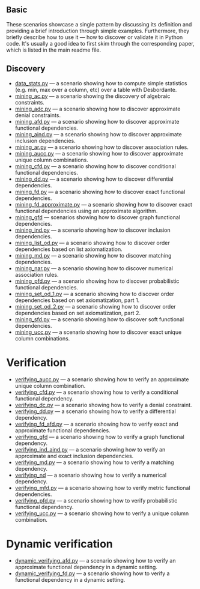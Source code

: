 
## Basic

These scenarios showcase a single pattern by discussing its definition and providing a brief introduction through simple examples. Furthermore, they briefly describe how to use it — how to discover or validate it in Python code. It's usually a good idea to first skim through the corresponding paper, which is listed in the main readme file.

## Discovery
+ [data_stats.py](https://github.com/Desbordante/desbordante-core/tree/main/examples/basic/data_stats.py) — a scenario showing how to compute simple statistics (e.g. min, max over a column, etc) over a table with Desbordante.
+ [mining_ac.py](https://github.com/Desbordante/desbordante-core/tree/main/examples/basic/mining_ac.py) — a scenario showing the discovery of algebraic constraints.
+ [mining_adc.py](https://github.com/Desbordante/desbordante-core/tree/main/examples/basic/mining_adc.py) — a scenario showing how to discover approximate denial constraints.
+ [mining_afd.py](https://github.com/Desbordante/desbordante-core/tree/main/examples/basic/mining_afd.py) — a scenario showing how to discover approximate functional dependencies.
+ [mining_aind.py](https://github.com/Desbordante/desbordante-core/tree/main/examples/basic/mining_aind.py) — a scenario showing how to discover approximate inclusion dependencies.
+ [mining_ar.py](https://github.com/Desbordante/desbordante-core/tree/main/examples/basic/mining_ar.py) — a scenario showing how to discover association rules.
+ [mining_aucc.py](https://github.com/Desbordante/desbordante-core/tree/main/examples/basic/mining_aucc.py) — a scenario showing how to discover approximate unique column combinations.
+ [mining_cfd.py](https://github.com/Desbordante/desbordante-core/tree/main/examples/basic/mining_cfd.py) — a scenario showing how to discover conditional functional dependencies.
+ [mining_dd.py](https://github.com/Desbordante/desbordante-core/tree/main/examples/basic/mining_dd.py) — a scenario showing how to discover differential dependencies.
+ [mining_fd.py](https://github.com/Desbordante/desbordante-core/tree/main/examples/basic/mining_fd.py) — a scenario showing how to discover exact functional dependencies.
+ [mining_fd_approximate.py](https://github.com/Desbordante/desbordante-core/tree/main/examples/basic/mining_fd_approximate.py) — a scenario showing how to discover exact functional dependencies using an approximate algorithm.
+ [mining_gfd](https://github.com/Desbordante/desbordante-core/tree/main/examples/basic/mining_gfd) — scenarios showing how to discover graph functional dependencies.
+ [mining_ind.py](https://github.com/Desbordante/desbordante-core/tree/main/examples/basic/mining_ind.py) — a scenario showing how to discover inclusion dependencies.
+ [mining_list_od.py](https://github.com/Desbordante/desbordante-core/tree/main/examples/basic/mining_list_od.py) — a scenario showing how to discover order dependencies based on list axiomatization.
+ [mining_md.py](https://github.com/Desbordante/desbordante-core/tree/main/examples/basic/mining_md.py) — a scenario showing how to discover matching dependencies.
+ [mining_nar.py](https://github.com/Desbordante/desbordante-core/tree/main/examples/basic/mining_nar.py) — a scenario showing how to discover numerical association rules.
+ [mining_pfd.py](https://github.com/Desbordante/desbordante-core/tree/main/examples/basic/mining_pfd.py) — a scenario showing how to discover probabilistic functional dependencies.
+ [mining_set_od_1.py](https://github.com/Desbordante/desbordante-core/tree/main/examples/basic/mining_set_od_1.py) — a scenario showing how to discover order dependencies based on set axiomatization, part 1.
+ [mining_set_od_2.py](https://github.com/Desbordante/desbordante-core/tree/main/examples/basic/mining_set_od_2.py) — a scenario showing how to discover order dependencies based on set axiomatization, part 2.
+ [mining_sfd.py](https://github.com/Desbordante/desbordante-core/tree/main/examples/basic/mining_sfd.py) — a scenario showing how to discover soft functional dependencies.
+ [mining_ucc.py](https://github.com/Desbordante/desbordante-core/tree/main/examples/basic/mining_ucc.py) — a scenario showing how to discover exact unique column combinations.

# Verification
+ [verifying_aucc.py](https://github.com/Desbordante/desbordante-core/tree/main/examples/basic/verifying_aucc.py) — a scenario showing how to verify an approximate unique column combination.
+ [verifying_cfd.py](https://github.com/Desbordante/desbordante-core/tree/main/examples/basic/verifying_cfd.py) — a scenario showing how to verify a conditional functional dependency.
+ [verifying_dc.py](https://github.com/Desbordante/desbordante-core/tree/main/examples/basic/verifying_dc.py) — a scenario showing how to verify a denial constraint.
+ [verifying_dd.py](https://github.com/Desbordante/desbordante-core/tree/main/examples/basic/verifying_dd.py) — a scenario showing how to verify a differential dependency.
+ [verifying_fd_afd.py](https://github.com/Desbordante/desbordante-core/tree/main/examples/basic/verifying_fd_afd.py) — a scenario showing how to verify exact and approximate functional dependencies.
+ [verifying_gfd](https://github.com/Desbordante/desbordante-core/tree/main/examples/basic/verifying_gfd) — a scenario showing how to verify a graph functional dependency.
+ [verifying_ind_aind.py](https://github.com/Desbordante/desbordante-core/tree/main/examples/basic/verifying_ind_aind.py) — a scenario showing how to verify an approximate and exact inclusion dependencies.
+ [verifying_md.py](https://github.com/Desbordante/desbordante-core/tree/main/examples/basic/verifying_md.py) — a scenario showing how to verify a matching dependency.
+ [verifying_nd](https://github.com/Desbordante/desbordante-core/tree/main/examples/basic/verifying_nd) — a scenario showing how to verify a numerical dependency.
+ [verifying_mfd.py](https://github.com/Desbordante/desbordante-core/tree/main/examples/basic/verifying_mfd.py) — a scenario showing how to verify metric functional dependencies.
+ [verifying_pfd.py](https://github.com/Desbordante/desbordante-core/tree/main/examples/basic/verifying_pfd.py) — a scenario showing how to verify probabilistic functional dependency.
+ [verifying_ucc.py](https://github.com/Desbordante/desbordante-core/tree/main/examples/basic/verifying_ucc.py) — a scenario showing how to verify a unique column combination.

# Dynamic verification
+ [dynamic_verifying_afd.py](https://github.com/Desbordante/desbordante-core/tree/main/examples/basic/dynamic_verifying_afd.py) — a scenario showing how to verify an approximate functional dependency in a dynamic setting.
+ [dynamic_verifying_fd.py](https://github.com/Desbordante/desbordante-core/tree/main/examples/basic/dynamic_verifying_fd.py) — a scenario showing how to verify a functional dependency in a dynamic setting.
